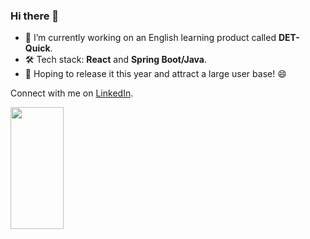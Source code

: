 
### Hi there 👋

- 🔭 I’m currently working on an English learning product called **DET-Quick**.
- 🛠️ Tech stack: **React** and **Spring Boot/Java**.
- 🚀 Hoping to release it this year and attract a large user base! 😄

Connect with me on [LinkedIn](https://www.linkedin.com/in/linawuthu/).


<div align="left">  
  <img width="41%" height="195px" src="https://github-readme-stats.vercel.app/api/top-langs/?username=wulin-no2&layout=compact&hide_border=true&title_color=00bfbf&text_color=00bfbf&bg_color=0d1117" />
</div>
<br>

<!--
**wulin-no2/wulin-no2** is a ✨ _special_ ✨ repository because its `README.md` (this file) appears on your GitHub profile.

Here are some ideas to get you started:

- 🔭 I’m currently working on ...
- 🌱 I’m currently learning ...
- 👯 I’m looking to collaborate on ...
- 🤔 I’m looking for help with ...
- 💬 Ask me about ...
- 📫 How to reach me: ...
- 😄 Pronouns: ...
- ⚡ Fun fact: ...
-->
